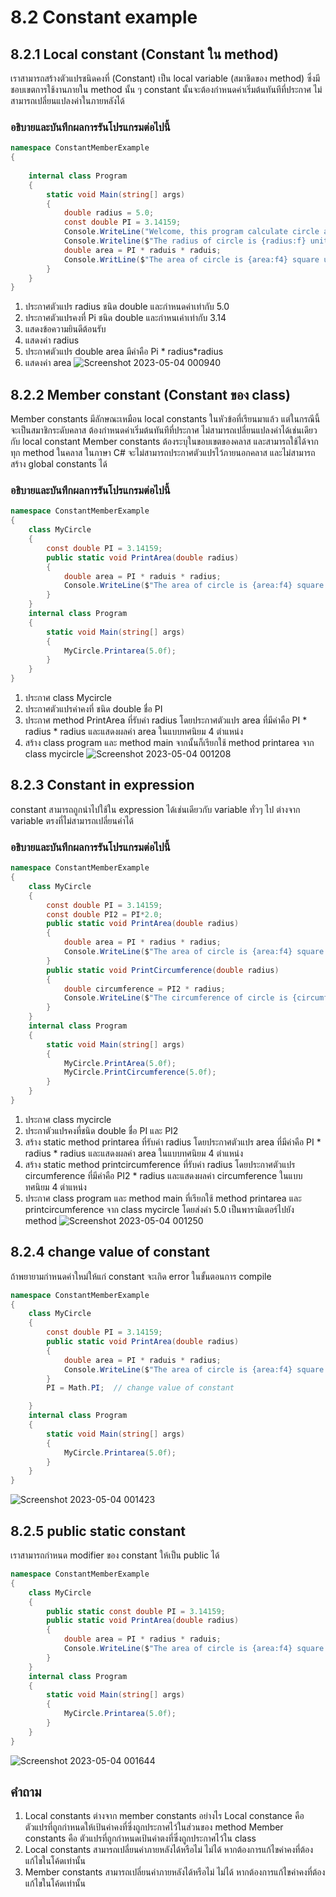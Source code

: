 # 8.2 Constant example


## 8.2.1 Local constant (Constant ใน method)

เราสามารถสร้างตัวแปรชนิดคงที่ (Constant) เป็น local variable (สมาชิดของ method) ซึ่งมีชอบเขตการใช้งานภายใน method นั้น ๆ
constant นั้นจะต้องกำหนดค่าเริ่มต้นทันทีที่ประกาศ ไม่สามารถเปลี่ยนแปลงค่าในภายหลังได้

### อธิบายและบันทึกผลการรันโปรแกรมต่อไปนี้ 

```cs
namespace ConstantMemberExample
{
 
    internal class Program
    {
        static void Main(string[] args)
        {
            double radius = 5.0;
            const double PI = 3.14159;
            Console.WriteLine("Welcome, this program calculate circle area");
            Console.Writeline($"The radius of circle is {radius:f} unit.");
            double area = PI * raduis * raduis;
            Console.WritLine($"The area of circle is {area:f4} square unit.");
        }
    }
}
```
1. ประกาศตัวแปร radius ชนิด double และกำหนดค่าเท่ากับ 5.0
2. ประกาศตัวแปรคงที่ Pi ชนิด double และกำหนเค่าเท่ากับ 3.14
3. แสดงข้อความยินดีต้อนรับ
4. แสดงค่า radius 
5. ประกาศตัวแปร double area มีค่าคือ Pi * radius*radius
6. แสดงค่า area
![Screenshot 2023-05-04 000940](https://user-images.githubusercontent.com/115066186/235991981-caf72862-8ce5-4332-b781-0676ccd204fc.png)

## 8.2.2 Member constant (Constant ของ class)
Member constants มีลักษณะเหมือน local constants ในหัวข้อที่เรียนมาแล้ว  แต่ในกรณีนี้จะเป็นสมาชิกระดับคลาส 
ต้องกำหนดค่าเริ่มต้นทันทีที่ประกาศ ไม่สามารถเปลี่ยนแปลงค่าได้เช่นเดียวกับ local constant
Member constants ต้องระบุในขอบเขตของคลาส และสามารถใช้ได้จากทุก method ในคลาส 
ในภาษา C# จะไม่สามารถประกาศตัวแปรไว้ภายนอกคลาส และไม่สามารถสร้าง global constants ได้

### อธิบายและบันทึกผลการรันโปรแกรมต่อไปนี้ 

```cs
namespace ConstantMemberExample
{
    class MyCircle
    {
        const double PI = 3.14159;
        public static void PrintArea(double radius)
        {
            double area = PI * raduis * radius;
            Console.WriteLine($"The area of circle is {area:f4} square unit.");
        }
    }
    internal class Program
    {
        static void Main(string[] args)
        {
            MyCircle.Printarea(5.0f);
        }
    }
}
```
1. ประกาศ class Mycircle
2. ประกาศตัวแปรค่าคงที่ ชนิด double ชื่อ PI
3. ประกาศ method PrintArea ที่รับค่า radius โดยประกาศตัวแปร area ที่มีค่าคือ PI * radius * radius และแสดงผลค่า area ในแบบทศนิยม 4 ตำแหน่ง
4. สร้าง class program และ method main จากนั้นก็เรียกใช้ method printarea จาก class  mycircle
![Screenshot 2023-05-04 001208](https://user-images.githubusercontent.com/115066186/235991952-e40e4754-52b5-4ae6-9b56-23dab6d9cca5.png)

## 8.2.3 Constant in expression
constant สามารถถูกนำไปใช้ใน expression ได้เช่นเดียวกับ variable ทั่วๆ ไป 
ต่างจาก variable ตรงที่ไม่สามารถเปลี่ยนค่าได้
### อธิบายและบันทึกผลการรันโปรแกรมต่อไปนี้ 
```cs
namespace ConstantMemberExample
{
    class MyCircle
    {
        const double PI = 3.14159;
        const double PI2 = PI*2.0;
        public static void PrintArea(double radius)
        {
            double area = PI * radius * radius;
            Console.WriteLine($"The area of circle is {area:f4} square unit.");
        }
        public static void PrintCircumference(double radius)
        {
            double circumference = PI2 * radius;
            Console.WriteLine($"The circumference of circle is {circumference:f4} square unit.");
        }
    }
    internal class Program
    {
        static void Main(string[] args)
        {
            MyCircle.PrintArea(5.0f);
            MyCircle.PrintCircumference(5.0f);
        }
    }
}
```
1. ประกาศ class mycircle
2. ประกาตัวแปรคงที่ชนิด double ชื่อ PI และ PI2
3. สร้าง static method printarea ที่รับค่า radius โดยประกาศตัวแปร area ที่มีค่าคือ PI * radius * radius และแสดงผลค่า area ในแบบทศนิยม 4 ตำแหน่ง
4. สร้าง static method  printcircumference ที่รับค่า radius โดยประกาศตัวแปร circumference ที่มีค่าคือ PI2 * radius และแสดงผลค่า circumference ในแบบทศนิยม 4 ตำแหน่ง
5. ประกาศ class program และ method main ที่เรียกใช้ method printarea และ printcircumference จาก class mycircle โดยส่งค่า 5.0 เป็นพารามิเตอร์ไปยัง method
![Screenshot 2023-05-04 001250](https://user-images.githubusercontent.com/115066186/235991925-a12f5c8e-a0a6-4d54-b78e-de4a8c56a819.png)


## 8.2.4 change value of constant
ถ้าพยายามกำหนดค่าใหม่ให้แก่ constant จะเกิด error ในขั้นตอนการ compile

```cs
namespace ConstantMemberExample
{
    class MyCircle
    {
        const double PI = 3.14159;
        public static void PrintArea(double radius)
        {
            double area = PI * raduis * radius;
            Console.WriteLine($"The area of circle is {area:f4} square unit.");
        }
        PI = Math.PI;  // change value of constant

    }
    internal class Program
    {
        static void Main(string[] args)
        {
            MyCircle.Printarea(5.0f);
        }
    }
}
```
![Screenshot 2023-05-04 001423](https://user-images.githubusercontent.com/115066186/235991915-61125513-a08a-4b14-b3bc-bb8234e39a3e.png)

## 8.2.5 public static constant

เราสามารถกำหนด modifier ของ constant ให้เป็น public ได้  
```cs
namespace ConstantMemberExample
{
    class MyCircle
    {
        public static const double PI = 3.14159;
        public static void PrintArea(double radius)
        {
            double area = PI * radius * raduis;
            Console.WriteLine($"The area of circle is {area:f4} square unit.");
        }
    }
    internal class Program
    {
        static void Main(string[] args)
        {
            MyCircle.Printarea(5.0f);
        }
    }
}
```
![Screenshot 2023-05-04 001644](https://user-images.githubusercontent.com/115066186/235991905-45ae53a8-4d1a-451f-88dc-ca3f00e841f1.png)


## คำถาม

1. Local constants ต่างจาก member constants อย่างไร
Local constance คือ ตัวแปรที่ถูกกำหนดให้เป้นค่าคงที่ซี่งถูกประกาศไว้ในส่วนของ method
Member constants คือ ตัวแปรที่ถูกกำหนดเป้นค่าตงที่ซึ่งถูกประกาศไว้ใน class
2. Local constants สามารถเปลี่ยนค่าภายหลังได้หรือไม่
ไม่ได้ หากต้องการแก้ไขค่าคงที่ต้องแก้ไขในโค้ดเท่านั้น
3. Member constants สามารถเปลี่ยนค่าภายหลังได้หรือไม่
ไม่ได้ หากต้องการแก้ไขค่าคงที่ต้องแก้ไขในโค้ดเท่านั้น
 
